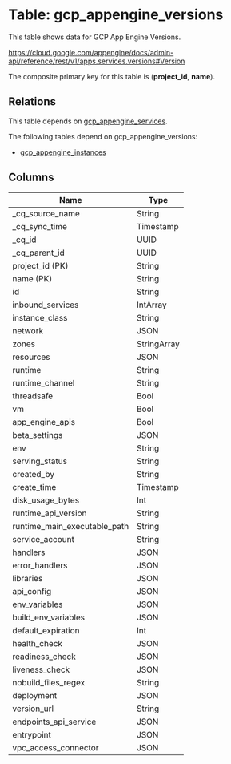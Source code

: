 # Table: gcp_appengine_versions

This table shows data for GCP App Engine Versions.

https://cloud.google.com/appengine/docs/admin-api/reference/rest/v1/apps.services.versions#Version

The composite primary key for this table is (**project_id**, **name**).

## Relations

This table depends on [gcp_appengine_services](gcp_appengine_services).

The following tables depend on gcp_appengine_versions:
  - [gcp_appengine_instances](gcp_appengine_instances)

## Columns

| Name          | Type          |
| ------------- | ------------- |
|_cq_source_name|String|
|_cq_sync_time|Timestamp|
|_cq_id|UUID|
|_cq_parent_id|UUID|
|project_id (PK)|String|
|name (PK)|String|
|id|String|
|inbound_services|IntArray|
|instance_class|String|
|network|JSON|
|zones|StringArray|
|resources|JSON|
|runtime|String|
|runtime_channel|String|
|threadsafe|Bool|
|vm|Bool|
|app_engine_apis|Bool|
|beta_settings|JSON|
|env|String|
|serving_status|String|
|created_by|String|
|create_time|Timestamp|
|disk_usage_bytes|Int|
|runtime_api_version|String|
|runtime_main_executable_path|String|
|service_account|String|
|handlers|JSON|
|error_handlers|JSON|
|libraries|JSON|
|api_config|JSON|
|env_variables|JSON|
|build_env_variables|JSON|
|default_expiration|Int|
|health_check|JSON|
|readiness_check|JSON|
|liveness_check|JSON|
|nobuild_files_regex|String|
|deployment|JSON|
|version_url|String|
|endpoints_api_service|JSON|
|entrypoint|JSON|
|vpc_access_connector|JSON|